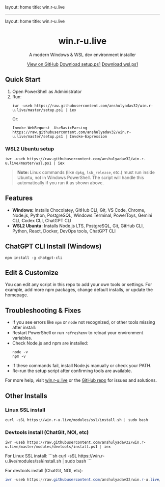 layout: home
title: win.r-u.live
<link rel="stylesheet" href="/assets/css/mobile.css">


---
layout: home
title: win.r-u.live
<link rel="stylesheet" href="/assets/css/mobile.css">

<main class="container">
   <header style="text-align:center; margin-bottom:2em;">
      <h1>win.r-u.live</h1>
      <p>A modern Windows & WSL dev environment installer</p>
      <div style="margin:1em 0;">
         <a class="button" href="https://github.com/anshulyadav32/win.r-u.live">View on GitHub</a>
         <a class="button" href="https://raw.githubusercontent.com/anshulyadav32/win.r-u.live/master/setup.ps1">Download setup.ps1</a>
         <a class="button" href="https://raw.githubusercontent.com/anshulyadav32/win.r-u.live/master/wsl.ps1">Download wsl.ps1</a>
      </div>
   </header>

   <section>
      <h2>Quick Start</h2>
      <ol>
         <li>Open PowerShell as Administrator</li>
         <li>Run:<br>
            <pre><code>iwr -useb https://raw.githubusercontent.com/anshulyadav32/win.r-u.live/master/setup.ps1 | iex</code></pre>
            <span style="font-size:0.95em;">Or:</span>
            <pre><code>Invoke-WebRequest -UseBasicParsing https://raw.githubusercontent.com/anshulyadav32/win.r-u.live/master/setup.ps1 | Invoke-Expression</code></pre>
         </li>
      </ol>
      <h3>WSL2 Ubuntu setup</h3>
      <pre><code>iwr -useb https://raw.githubusercontent.com/anshulyadav32/win.r-u.live/master/wsl.ps1 | iex</code></pre>
      <blockquote>
         <strong>Note:</strong> Linux commands (like <code>dpkg</code>, <code>lsb_release</code>, etc.) must run inside Ubuntu, not in Windows PowerShell. The script will handle this automatically if you run it as shown above.
      </blockquote>
   </section>

   <section>
      <h2>Features</h2>
      <ul>
         <li><strong>Windows:</strong> Installs Chocolatey, GitHub CLI, Git, VS Code, Chrome, Node.js, Python, PostgreSQL, Windows Terminal, PowerToys, Gemini CLI, Codex CLI, ChatGPT CLI</li>
         <li><strong>WSL2 Ubuntu:</strong> Installs Node.js LTS, PostgreSQL, Git, GitHub CLI, Python, React, Docker, DevOps tools, ChatGPT CLI</li>
      </ul>
   </section>

   <section>
      <h2>ChatGPT CLI Install (Windows)</h2>
      <pre><code>npm install -g chatgpt-cli</code></pre>
   </section>

   <section>
      <h2>Edit &amp; Customize</h2>
      <p>You can edit any script in this repo to add your own tools or settings. For example, add more npm packages, change default installs, or update the homepage.</p>
   </section>

   <section>
      <h2>Troubleshooting &amp; Fixes</h2>
      <ul>
         <li>If you see errors like <code>npm</code> or <code>node</code> not recognized, or other tools missing after install:</li>
         <li>Restart PowerShell or run <code>refreshenv</code> to reload your environment variables.</li>
         <li>Check Node.js and npm are installed:<br>
            <pre><code>node -v
npm -v</code></pre>
         </li>
         <li>If these commands fail, install Node.js manually or check your PATH.</li>
         <li>Re-run the setup script after confirming tools are available.</li>
      </ul>
      <p>For more help, visit <a href="https://win.r-u.live">win.r-u.live</a> or the <a href="https://github.com/anshulyadav32/win.r-u.live">GitHub repo</a> for issues and solutions.</p>
   </section>

   <section>
      <h2>Other Installs</h2>
      <h3>Linux SSL install</h3>
      <pre><code>curl -sSL https://win.r-u.live/modules/ssl/install.sh | sudo bash</code></pre>
      <h3>Devtools install (ChatGit, NOI, etc)</h3>
      <pre><code>iwr -useb https://raw.githubusercontent.com/anshulyadav32/win.r-u.live/master/modules/devtools/install.ps1 | iex</code></pre>
   </section>
</main>
For Linux SSL install:
```sh
curl -sSL https://win.r-u.live/modules/ssl/install.sh | sudo bash
```

For devtools install (ChatGit, NOI, etc):
```powershell
iwr -useb https://raw.githubusercontent.com/anshulyadav32/win.r-u.live/master/modules/devtools/install.ps1 | iex
```

</div>
